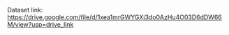 Dataset link:
https://drive.google.com/file/d/1xea1mrGWYGXj3do0AzHu4O03D6dDW66M/view?usp=drive_link
